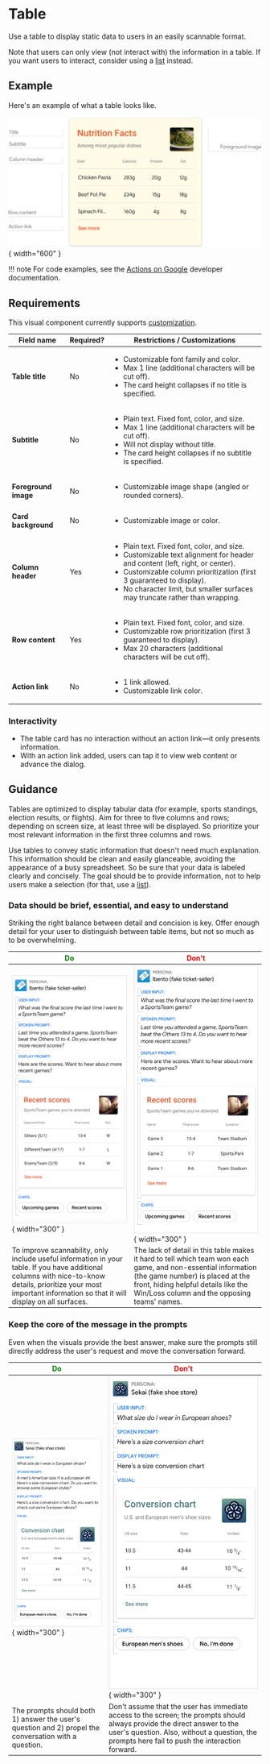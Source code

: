 # Table

Use a table to display static data to users in an easily scannable format.

Note that users can only view (not interact with) the information in a table. If
you want users to interact, consider using a [list](list.md) instead.

## Example

Here's an example of what a table looks like.

![Table example](../static/tablecardmapped.png){ width="600" }

!!! note
    For code examples, see the
    [Actions on Google](https://developers.google.com/assistant/df-asdk/responses#basic_card)
    developer documentation.

## Requirements

This visual component currently supports [customization](customization.md).

Field name | Required? | Restrictions / Customizations
---|---|---
**Table title** | No | <ul><li>Customizable font family and color.</li><li>Max 1 line (additional characters will be cut off).</li><li>The card height collapses if no title is specified.</li></ul>
**Subtitle** | No | <ul><li>Plain text. Fixed font, color, and size.</li><li>Max 1 line (additional characters will be cut off).</li><li>Will not display without title.</li><li>The card height collapses if no subtitle is specified.</li></ul>
**Foreground image** | No | <ul><li>Customizable image shape (angled or rounded corners).</li></ul>
**Card background** | No | <ul><li>Customizable image or color.</li></ul>
**Column header** | Yes | <ul><li>Plain text. Fixed font, color, and size.</li><li>Customizable text alignment for header and content (left, right, or center).</li><li>Customizable column prioritization (first 3 guaranteed to display).</li><li>No character limit, but smaller surfaces may truncate rather than wrapping.</li></ul>
**Row content** | Yes | <ul><li>Plain text. Fixed font, color, and size.</li><li>Customizable row prioritization (first 3 guaranteed to display).</li><li>Max 20 characters (additional characters will be cut off).</li></ul>
**Action link** | No | <ul><li>1 link allowed.</li><li>Customizable link color.</li></ul>

### Interactivity

- The table card has no interaction without an action link—it only presents information.
- With an action link added, users can tap it to view web content or advance the dialog.

## Guidance

Tables are optimized to display tabular data (for example, sports standings,
election results, or flights). Aim for three to five columns and rows; depending
on screen size, at least three will be displayed. So prioritize your most
relevant information in the first three columns and rows.

Use tables to convey static information that doesn't need much explanation. This
information should be clean and easily glanceable, avoiding the appearance of a
busy spreadsheet. So be sure that your data is labeled clearly and concisely.
The goal should be to provide information, not to help users make a selection
(for that, use a [list](list.md)).

### Data should be brief, essential, and easy to understand

Striking the right balance between detail and concision is key. Offer enough
detail for your user to distinguish between table items, but not so much as to
be overwhelming.

<span style="color: green;">Do</span> | <span style="color: red;">Don't</span>
---|---
![Table card brevity do](../static/tablecard-brevity-do.png){ width="300" } | ![Table card brevity don't](../static/tablecard-brevity-dont.png){ width="300" }
To improve scannability, only include useful information in your table. If you have additional columns with nice-to-know details, prioritize your most important information so that it will display on all surfaces. | The lack of detail in this table makes it hard to tell which team won each game, and non-essential information (the game number) is placed at the front, hiding helpful details like the Win/Loss column and the opposing teams' names.

### Keep the core of the message in the prompts

Even when the visuals provide the best answer, make sure the prompts still
directly address the user's request and move the conversation forward.

<span style="color: green;">Do</span> | <span style="color: red;">Don't</span>
---|---
![Table card prompts do](../static/tablecard-prompts-do.png){ width="300" } | ![Table card prompts don't](../static/tablecard-prompts-dont.png){ width="300" }
The prompts should both 1) answer the user's question and 2) propel the conversation with a question. | Don't assume that the user has immediate access to the screen; the prompts should always provide the direct answer to the user's question. Also, without a question, the prompts here fail to push the interaction forward.
